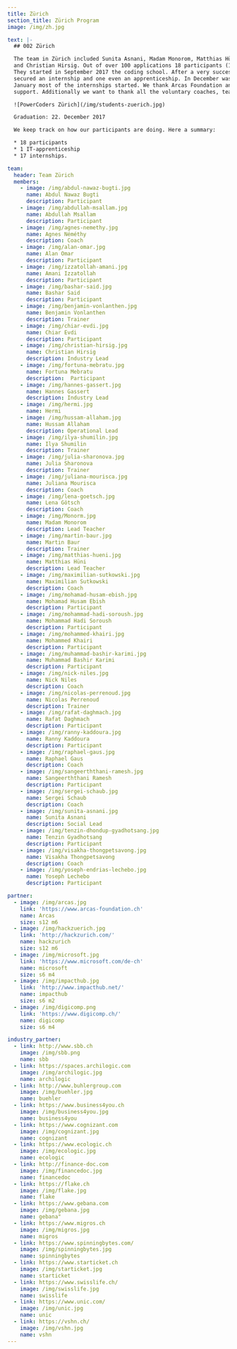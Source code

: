 ```yaml
---
title: Zürich
section_title: Zürich Program
image: /img/zh.jpg

text: |-
  ## 002 Zürich

  The team in Zürich included Sunita Asnani, Madam Monorom, Matthias Hüni, Hussam Allaham, Hannes Gassert
  and Christian Hirsig. Out of over 100 applications 18 participants (14 male/4 females) were chosen.
  They started in September 2017 the coding school. After a very successful career day 17 participants
  secured an internship and one even an apprenticeship. In December was the graduation and already in
  January most of the internships started. We thank Arcas Foundation and Impact Hub Zürich for their great
  support. Additionally we want to thank all the voluntary coaches, teachers and trainers for their effort.

  ![PowerCoders Zürich](/img/students-zuerich.jpg)

  Graduation: 22. December 2017

  We keep track on how our participants are doing. Here a summary:

  * 18 participants
  * 1 IT-apprenticeship
  * 17 internships.

team:
  header: Team Zürich
  members:
    - image: /img/abdul-nawaz-bugti.jpg
      name: Abdul Nawaz Bugti
      description: Participant
    - image: /img/abdullah-msallam.jpg
      name: Abdullah Msallam
      description: Participant
    - image: /img/agnes-nemethy.jpg
      name: Agnes Néméthy
      description: Coach
    - image: /img/alan-omar.jpg
      name: Alan Omar
      description: Participant
    - image: /img/izzatollah-amani.jpg
      name: Amani Izzatollah
      description: Participant
    - image: /img/bashar-said.jpg
      name: Bashar Said
      description: Participant
    - image: /img/benjamin-vonlanthen.jpg
      name: Benjamin Vonlanthen
      description: Trainer
    - image: /img/chiar-evdi.jpg
      name: Chiar Evdi
      description: Participant
    - image: /img/christian-hirsig.jpg
      name: Christian Hirsig
      description: Industry Lead
    - image: /img/fortuna-mebratu.jpg
      name: Fortuna Mebratu
      description:  Participant
    - image: /img/hannes-gassert.jpg
      name: Hannes Gassert
      description: Industry Lead
    - image: /img/hermi.jpg
      name: Hermi
    - image: /img/hussam-allaham.jpg
      name: Hussam Allaham
      description: Operational Lead
    - image: /img/ilya-shumilin.jpg
      name: Ilya Shumilin
      description: Trainer
    - image: /img/julia-sharonova.jpg
      name: Julia Sharonova
      description: Trainer
    - image: /img/juliana-mourisca.jpg
      name: Juliana Mourisca
      description: Coach
    - image: /img/lena-goetsch.jpg
      name: Lena Götsch
      description: Coach
    - image: /img/Monorm.jpg
      name: Madam Monorom
      description: Lead Teacher
    - image: /img/martin-baur.jpg
      name: Martin Baur
      description: Trainer
    - image: /img/matthias-hueni.jpg
      name: Matthias Hüni
      description: Lead Teacher
    - image: /img/maximilian-sutkowski.jpg
      name: Maximilian Sutkowski
      description: Coach
    - image: /img/mohamad-husam-ebish.jpg
      name: Mohamad Husam Ebish
      description: Participant
    - image: /img/mohammad-hadi-soroush.jpg
      name: Mohammad Hadi Soroush
      description: Participant
    - image: /img/mohammed-khairi.jpg
      name: Mohammed Khairi
      description: Participant
    - image: /img/muhammad-bashir-karimi.jpg
      name: Muhammad Bashir Karimi
      description: Participant
    - image: /img/nick-niles.jpg
      name: Nick Niles
      description: Coach
    - image: /img/nicolas-perrenoud.jpg
      name: Nicolas Perrenoud
      description: Trainer
    - image: /img/rafat-daghmach.jpg
      name: Rafat Daghmach
      description: Participant
    - image: /img/ranny-kaddoura.jpg
      name: Ranny Kaddoura
      description: Participant
    - image: /img/raphael-gaus.jpg
      name: Raphael Gaus
      description: Coach
    - image: /img/sangeerththani-ramesh.jpg
      name: Sangeerththani Ramesh
      description: Participant
    - image: /img/sergei-schaub.jpg
      name: Sergei Schaub
      description: Coach
    - image: /img/sunita-asnani.jpg
      name: Sunita Asnani
      description: Social Lead
    - image: /img/tenzin-dhondup-gyadhotsang.jpg
      name: Tenzin Gyadhotsang
      description: Participant
    - image: /img/visakha-thongpetsavong.jpg
      name: Visakha Thongpetsavong
      description: Coach
    - image: /img/yoseph-endrias-lechebo.jpg
      name: Yoseph Lechebo
      description: Participant

partner:
  - image: /img/arcas.jpg
    link: 'https://www.arcas-foundation.ch'
    name: Arcas
    size: s12 m6
  - image: /img/hackzuerich.jpg
    link: 'http://hackzurich.com/'
    name: hackzurich
    size: s12 m6
  - image: /img/microsoft.jpg
    link: 'https://www.microsoft.com/de-ch'
    name: microsoft
    size: s6 m4
  - image: /img/impacthub.jpg
    link: 'http://www.impacthub.net/'
    name: impacthub
    size: s6 m2
  - image: /img/digicomp.png
    link: 'https://www.digicomp.ch/'
    name: digicomp
    size: s6 m4

industry_partner:
  - link: http://www.sbb.ch
    image: /img/sbb.png
    name: sbb
  - link: https://spaces.archilogic.com
    image: /img/archilogic.jpg
    name: archilogic
  - link: http://www.buhlergroup.com
    image: /img/buehler.jpg
    name: buehler
  - link: https://www.business4you.ch
    image: /img/business4you.jpg
    name: business4you
  - link: https://www.cognizant.com
    image: /img/cognizant.jpg
    name: cognizant
  - link: https://www.ecologic.ch
    image: /img/ecologic.jpg
    name: ecologic
  - link: http://finance-doc.com
    image: /img/financedoc.jpg
    name: financedoc
  - link: https://flake.ch
    image: /img/flake.jpg
    name: flake
  - link: https://www.gebana.com
    image: /img/gebana.jpg
    name: gebana"
  - link: https://www.migros.ch
    image: /img/migros.jpg
    name: migros
  - link: https://www.spinningbytes.com/
    image: /img/spinningbytes.jpg
    name: spinningbytes
  - link: https://www.starticket.ch
    image: /img/starticket.jpg
    name: starticket
  - link: https://www.swisslife.ch/
    image: /img/swisslife.jpg
    name: swisslife
  - link: https://www.unic.com/
    image: /img/unic.jpg
    name: unic
  - link: https://vshn.ch/
    image: /img/vshn.jpg
    name: vshn
---
```


